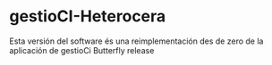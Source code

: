 gestioCI-Heterocera
===================

Esta versión del software és una reimplementación des de zero de la aplicación de gestioCi Butterfly release
